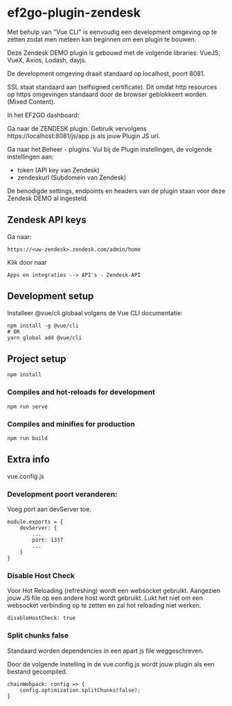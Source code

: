 # ef2go-plugin-zendesk

Met behulp van "Vue CLI" is eenvoudig een development omgeving op te zetten zodat men meteen kan beginnen om een plugin te bouwen.

Deze Zendesk DEMO plugin is gebouwd met de volgende libraries: VueJS, VueX, Axios, Lodash, dayjs.

De development omgeving draait standaard op localhost, poort 8081.

SSL staat standaard aan (selfsigned certificate). Dit omdat http resources op https omgevingen standaard door de browser geblokkeert worden. (Mixed Content).

In het EF2GO dashboard:

Ga naar de ZENDESK plugin.
Gebruik vervolgens https://localhost:8081/js/app.js als jouw Plugin JS url.

Ga naar het Beheer - plugins. Vul bij de Plugin instellingen, de volgende instellingen aan:
- token (API key van Zendesk)
- zendeskurl (Subdomein van Zendesk)

De benodigde settings, endpoints en headers van de plugin staan voor deze Zendesk DEMO al ingesteld.

## Zendesk API keys
Ga naar:
```
https://<uw-zendesk>.zendesk.com/admin/home
```
Klik door naar
```
Apps en integraties --> API's - Zendesk-API
```

## Development setup

Installeer @vue/cli globaal volgens de Vue CLI documentatie:
```
npm install -g @vue/cli
# OR
yarn global add @vue/cli
```

## Project setup
```
npm install
```

### Compiles and hot-reloads for development
```
npm run serve
```

### Compiles and minifies for production
```
npm run build
```



## Extra info
vue.config.js

### Development poort veranderen:


Voeg port aan devServer toe.
```
module.exports = {
    devServer: {
        ...
        port: 1337
        ...
    }
}
```

### Disable Host Check

Voor Hot Reloading (refreshing) wordt een websocket gebruikt. Aangezien jouw JS file op een andere host wordt gebruikt. Lukt het niet om een websocket verbinding op te zetten en zal hot reloading niet werken.

```
disableHostCheck: true
```

### Split chunks false
Standaard worden dependencies in een apart js file weggeschreven.

Door de volgende instelling in de vue.config.js wordt jouw plugin als een bestand gecompiled.
```
chainWebpack: config => {
    config.optimization.splitChunks(false);
}
```
